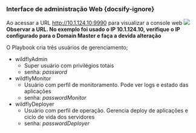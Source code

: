 ### Interface de administração Web {docsify-ignore}

Ao acessar a URL http://10.1.124.10:9990 para visualizar a console web
![](/images/fig01.png)
**Observar a URL. No exemplo foi usado o IP 10.1.124.10, verifique o IP configurado para o Domain Master e faça a devida alteração**

O Playbook cria três usuários de gerenciamento;
- wildflyAdmin
  - Super usuário com privilégios totais
  - senha: *password*
- wildflyMonitor
  - Usuário com perfíl de monitoramento. Pode ver logs e estado das aplicações
  - senha: *passwordMonitor*
- wildflyDeployer
  - Usuário com perfil de operação. Gerencia deploy de aplicações e ciclo de vida dos servidores
  - senha: *passwordDeployer*
